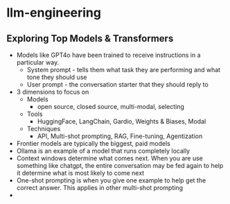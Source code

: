 # llm-engineering

## Exploring Top Models & Transformers
* Models like GPT4o have been trained to receive instructions in a particular way.
  * System prompt - tells them what task they are performing and what tone they should use
  * User prompt - the conversation starter that they should reply to
* 3 dimensions to focus on
  * Models
    * open source, closed source, multi-modal, selecting
  * Tools
    * HuggingFace, LangChain, Gardio, Weights & Biases, Modal
  * Techniques
    * API, Multi-shot prompting, RAG, Fine-tuning, Agentization
* Frontier models are typically the biggest, paid models
* Ollama is an example of a model that runs completely locally
* Context windows determine what comes next. When you are use something like chatgpt, the entire conversation may be fed again to help it determine what is most likely to come next
* One-shot prompting is when you give one example to help get the correct answer. This applies in other multi-shot prompting
* 